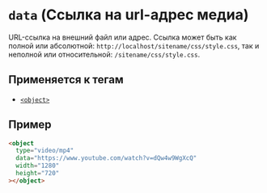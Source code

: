 # `data` (Ссылка на url-адрес медиа)

URL-ссылка на внешний файл или адрес. Ссылка может быть как полной или абсолютной: `http://localhost/sitename/css/style.css`, так и неполной или относительной: `/sitename/css/style.css`.

## Применяется к тегам

- [`<object>`](<../TAGS MEDIA/object (ВСТРАИВАНИЕ МЕДИА).md>)

## Пример

```html
<object
  type="video/mp4"
  data="https://www.youtube.com/watch?v=dQw4w9WgXcQ"
  width="1280"
  height="720"
></object>
```
